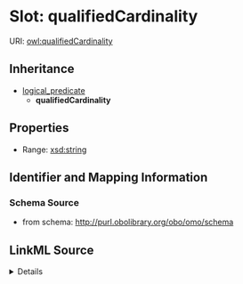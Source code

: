 # Slot: qualifiedCardinality

URI: [owl:qualifiedCardinality](http://www.w3.org/2002/07/owl#qualifiedCardinality)




## Inheritance

* [logical_predicate](logical_predicate.md)
    * **qualifiedCardinality**







## Properties

* Range: [xsd:string](http://www.w3.org/2001/XMLSchema#string)







## Identifier and Mapping Information







### Schema Source


* from schema: http://purl.obolibrary.org/obo/omo/schema




## LinkML Source

<details>
```yaml
name: qualifiedCardinality
from_schema: http://purl.obolibrary.org/obo/omo/schema
rank: 1000
is_a: logical_predicate
slot_uri: owl:qualifiedCardinality
alias: qualifiedCardinality
range: string

```
</details>